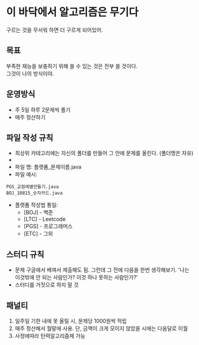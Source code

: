 # 이 바닥에서 알고리즘은 무기다

구르는 것을 무서워 하면 더 구르게 되어있어.

## 목표

부족한 재능을 보충하기 위해 쓸 수 있는 것은 전부 쓸 것이다. <br> 그것이 나의 방식이야.

## 운영방식

- 주 5일 하루 2문제씩 풀기
- 매주 정산하기


## 파일 작성 규칙
- 최상위 카테고리에는 자신의 폴더를 만들어 그 안에 문제를 올린다. (폴더명은 자유)
- 
- 파일 명: 플랫폼_문제이름.java
- 파일 예시:

```
PGS_교점에별만들기.java
BOJ_10815_숫자카드.java
```

- 플랫폼 작성법 통일: 
  * [BOJ] - 백준
  * [LTC] - Leetcode
  * [PGS] - 프로그래머스
  * [ETC] - 그외

## 스터디 규칙
- 문제 구글에서 베껴서 제출해도 됨. 그런데 그 전에 다음을 한번 생각해보기. '나는 이것밖에 안 되는 사람인가? 이것 하나 못하는 사람인가?'
- 스터디를 거짓으로 하지 말 것

## 패널티

1. 일주일 기한 내에 못 올릴 시, 문제당 1000원씩 적립
2. 매주 정산해서 월말에 사용. 단, 금액이 크게 모이지 않았을 시에는 다음달로 이월
3. 사정에따라 탄력알고리즘제 가능

